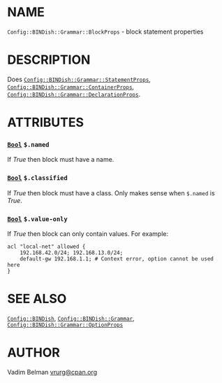 NAME
====

`Config::BINDish::Grammar::BlockProps` - block statement properties

DESCRIPTION
===========

Does [`Config::BINDish::Grammar::StatementProps`](https://github.com/vrurg/raku-Config-BINDish/blob/v0.0.4/docs/md/Config/BINDish/Grammar/StatementProps.md), [`Config::BINDish::Grammar::ContainerProps`](https://github.com/vrurg/raku-Config-BINDish/blob/v0.0.4/docs/md/Config/BINDish/Grammar/ContainerProps.md), [`Config::BINDish::Grammar::DeclarationProps`](https://github.com/vrurg/raku-Config-BINDish/blob/v0.0.4/docs/md/Config/BINDish/Grammar/DeclarationProps.md).

ATTRIBUTES
==========

### [`Bool`](https://docs.raku.org/type/Bool) `$.named`

If *True* then block must have a name.

### [`Bool`](https://docs.raku.org/type/Bool) `$.classified`

If *True* then block must have a class. Only makes sense when `$.named` is *True*.

### [`Bool`](https://docs.raku.org/type/Bool) `$.value-only`

If *True* then block can only contain values. For example:

    acl "local-net" allowed {
        192.168.42.0/24; 192.168.13.0/24;
        default-gw 192.168.1.1; # Context error, option cannot be used here
    }

SEE ALSO
========

[`Config::BINDish`](https://github.com/vrurg/raku-Config-BINDish/blob/v0.0.4/docs/md/Config/BINDish.md), [`Config::BINDish::Grammar`](https://github.com/vrurg/raku-Config-BINDish/blob/v0.0.4/docs/md/Config/BINDish/Grammar.md), [`Config::BINDish::Grammar::OptionProps`](https://github.com/vrurg/raku-Config-BINDish/blob/v0.0.4/docs/md/Config/BINDish/Grammar/OptionProps.md)

AUTHOR
======

Vadim Belman <vrurg@cpan.org>

